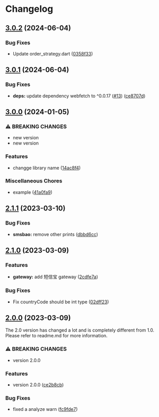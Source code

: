 # Changelog

## [3.0.2](https://github.com/odroe/easysms/compare/v3.0.1...v3.0.2) (2024-06-04)


### Bug Fixes

* Update order_strategy.dart ([0358f33](https://github.com/odroe/easysms/commit/0358f33c55844e5184bf4a3d1320f5a1cb31d96f))

## [3.0.1](https://github.com/odroe/easysms/compare/v3.0.0...v3.0.1) (2024-06-04)


### Bug Fixes

* **deps:** update dependency webfetch to ^0.0.17 ([#13](https://github.com/odroe/easysms/issues/13)) ([ce8707d](https://github.com/odroe/easysms/commit/ce8707dca896d99d09807b36f3fdd3a087bb933e))

## [3.0.0](https://github.com/odroe/easysms/compare/v2.1.1...v3.0.0) (2024-01-05)


### ⚠ BREAKING CHANGES

* new version
* new version

### Features

* changge library name ([14ac8f4](https://github.com/odroe/easysms/commit/14ac8f4fcd77e3cfa837d3df70457e90804901e6))


### Miscellaneous Chores

* example ([41a0fa9](https://github.com/odroe/easysms/commit/41a0fa99bed8b9ac54e7a96bbe7d8c3af56b43e6))

## [2.1.1](https://github.com/odroe/easysms/compare/v2.1.0...v2.1.1) (2023-03-10)


### Bug Fixes

* **smsbao:** remove other prints ([dbbd6cc](https://github.com/odroe/easysms/commit/dbbd6cc10398aa88b5911102410dde07eac7bb11))

## [2.1.0](https://github.com/odroe/easysms/compare/v2.0.0...v2.1.0) (2023-03-09)


### Features

* **gateway:** add 短信宝 gateway ([2cdfe7a](https://github.com/odroe/easysms/commit/2cdfe7a6b3bc744fcd1fc4d4a08100c358054368))


### Bug Fixes

* Fix countryCode should be int type ([02dff23](https://github.com/odroe/easysms/commit/02dff2378a6b71731bfbba1e849886a99181ee8f))

## [2.0.0](https://github.com/odroe/easysms/compare/v0.0.7...v2.0.0) (2023-03-09)

The 2.0 version has changed a lot and is completely different from 1.0. Please refer to readme.md for more information.

### ⚠ BREAKING CHANGES

- version 2.0.0

### Features

- version 2.0.0 ([ce2b8cb](https://github.com/odroe/easysms/commit/ce2b8cbbfc9df87b7a298a0d74f98b2b9031cbe9))

### Bug Fixes

- fixed a analyze warn ([fc9fde7](https://github.com/odroe/easysms/commit/fc9fde7afb89ed1c7356479d2112ff0d8644b655))
